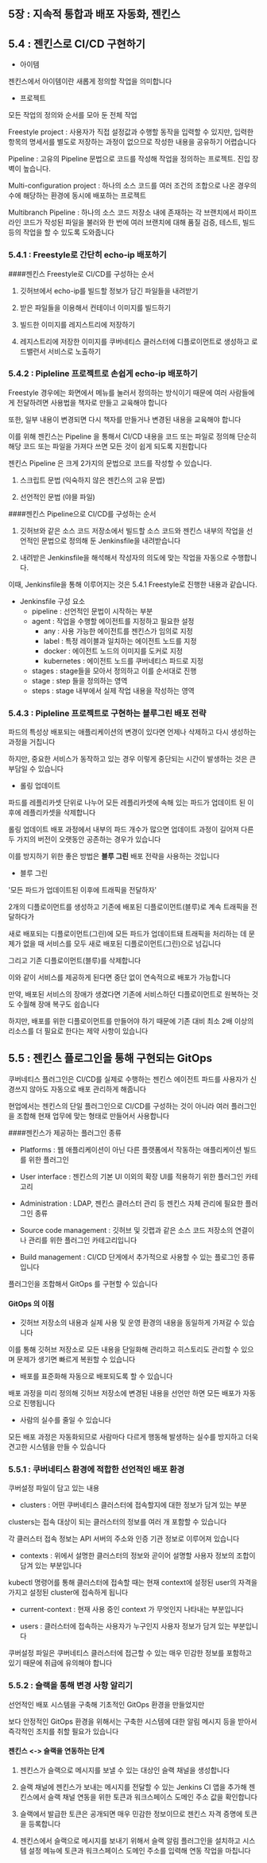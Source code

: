 ## 5장 : 지속적 통합과 배포 자동화, 젠킨스

## 5.4 : 젠킨스로 CI/CD 구현하기

- 아이템

젠킨스에서 아이템이란 새롭게 정의할 작업을 의미합니다

- 프로젝트

모든 작업의 정의와 순서를 모아 둔 전체 작업

Freestyle project : 사용자가 직접 설정값과 수행할 동작을 입력할 수 있지만, 입력한 항목의 명세서를 별도로 저장하는 과정이 없으므로 작성한 내용을 공유하기 어렵습니다

Pipeline : 고유의 Pipeline 문법으로 코드를 작성해 작업을 정의하는 프로젝트. 진입 장벽이 높습니다.

Multi-configuration project : 하나의 소스 코드를 여러 조건의 조합으로 나온 경우의 수에 해당하는 환경에 동시에 배포하는 프로젝트

Multibranch Pipeline : 하나의 소스 코드 저장소 내에 존재하는 각 브랜치에서 파이프라인 코드가 작성된 파일을 불러와 한 번에 여러 브랜치에 대해 품질 검증, 테스트, 빌드 등의 작업을 할 수 있도록 도와줍니다

### 5.4.1 : Freestyle로 간단히 echo-ip 배포하기

####젠킨스 Freestyle로 CI/CD를 구성하는 순서

1. 깃허브에서 echo-ip를 빌드할 정보가 담긴 파일들을 내려받기
   
2. 받은 파일들을 이용해서 컨테이너 이미지를 빌드하기
   
3. 빌드한 이미지를 레지스트리에 저장하기

4. 레지스트리에 저장한 이미지를 쿠버네티스 클러스터에 디플로이먼트로 생성하고 로드밸런서 서비스로 노출하기

### 5.4.2 : Pipleline 프로젝트로 손쉽게 echo-ip 배포하기

Freestyle 경우에는 화면에서 메뉴를 눌러서 정의하는 방식이기 때문에 여러 사람들에게 전달하려면 사용법을 책자로 만들고 교육해야 합니다

또한, 일부 내용이 변경되면 다시 책자를 만들거나 변경된 내용을 교육해야 합니다

이를 위해 젠킨스는 Pipeline 을 통해서 CI/CD 내용을 코드 또는 파일로 정의해 단순히 해당 코드 또는 파일을 가져다 쓰면 모든 것이 쉽게 되도록 지원합니다

젠킨스 Pipeline 은 크게 2가지의 문법으로 코드를 작성할 수 있습니다.

1. 스크립트 문법 (익숙하지 않은 젠킨스의 고유 문법)

2. 선언적인 문법 (야믈 파일)

####젠킨스 Pipeline으로 CI/CD를 구성하는 순서

1. 깃허브와 같은 소스 코드 저장소에서 빌드할 소스 코드와 젠킨스 내부의 작업을 선언적인 문법으로 정의해 둔 Jenkinsfile을 내려받습니다

2. 내려받은 Jenkinsfile을 해석해서 작성자의 의도에 맞는 작업을 자동으로 수행합니다.

이때, Jenkinsfile을 통해 이루어지는 것은 5.4.1 Freestyle로 진행한 내용과 같습니다.

- Jenkinsfile 구성 요소
  - pipeline : 선언적인 문법이 시작하는 부분
  - agent : 작업을 수행할 에이전트를 지정하고 필요한 설정
    - any : 사용 가능한 에이전트를 젠킨스가 임의로 지정
    - label : 특정 레이블과 일치하는 에이전트 노드를 지정
    - docker : 에이전트 노드의 이미지를 도커로 지정
    - kubernetes : 에이전트 노드를 쿠버네티스 파드로 지정
  - stages : stage들을 모아서 정의하고 이를 순서대로 진행
  - stage : step 들을 정의하는 영역
  - steps : stage 내부에서 실제 작업 내용을 작성하는 영역

### 5.4.3 : Pipleline 프로젝트로 구현하는 블루그린 배포 전략

파드의 특성상 배포되는 애플리케이션의 변경이 있다면 언제나 삭제하고 다시 생성하는 과정을 거칩니다

하지만, 중요한 서비스가 동작하고 있는 경우 이렇게 중단되는 시간이 발생하는 것은 큰 부담일 수 있습니다

- 롤링 업데이트

파드를 레플리카셋 단위로 나누어 모든 레플리카셋에 속해 있는 파드가 업데이트 된 이후에 레플리카셋을 삭제합니다

롤링 업데이트 배포 과정에서 내부의 파드 개수가 많으면 업데이트 과정이 길어져 다른 두 가지의 버전이 오랫동안 공존하는 경우가 있습니다

이를 방지하기 위한 좋은 방법은 **블루 그린** 배포 전략을 사용하는 것입니다

- 블루 그린

'모든 파드가 업데이트된 이후에 트래픽을 전달하자'

2개의 디플로이먼트를 생성하고 기존에 배포된 디플로이먼트(블루)로 계속 트래픽을 전달하다가

새로 배포되는 디플로이먼트(그린)에 모든 파드가 업데이트돼 트래픽을 처리하는 데 문제가 없을 때 서비스를 모두 새로 배포된 디플로이먼트(그린)으로 넘깁니다

그리고 기존 디플로이먼트(블루)를 삭제합니다

이와 같이 서비스를 제공하게 된다면 중단 없이 연속적으로 배포가 가능합니다

만약, 배포된 서비스의 장애가 생겼다면 기존에 서비스하던 디플로이먼트로 원복하는 것도 수월해 장애 복구도 쉽습니다

하지만, 배포를 위한 디플로이먼트를 만들어야 하기 때문에 기존 대비 최소 2배 이상의 리소스를 더 필요로 한다는 제약 사항이 있습니다

## 5.5 : 젠킨스 플로그인을 통해 구현되는 GitOps

쿠버네티스 플러그인은 CI/CD를 실제로 수행하는 젠킨스 에이전트 파드를 사용자가 신경쓰지 않아도 자동으로 배포 관리하게 해줍니다

현업에서는 젠킨스의 단일 플러그인으로 CI/CD를 구성하는 것이 아니라 여러 플러그인을 조합해 현재 업무에 맞는 형태로 만들어서 사용합니다

####젠킨스가 제공하는 플러그인 종류

- Platforms : 웹 애플리케이션이 아닌 다른 플랫폼에서 작동하는 애플리케이션 빌드를 위한 플러그인

- User interface : 젠킨스의 기본 UI 이외의 확장 UI를 적용하기 위한 플러그인 카테고리

- Administration : LDAP, 젠킨스 클러스터 관리 등 젠킨스 자체 관리에 필요한 플러그인 종류

- Source code management : 깃허브 및 깃랩과 같은 소스 코드 저장소의 연결이나 관리를 위한 플러그인 카테고리입니다

- Build management : CI/CD 단게에서 추가적으로 사용할 수 있는 플로그인 종류입니다

플러그인을 조합해서 GitOps 를 구현할 수 있습니다

#### GitOps 의 이점

- 깃허브 저장소의 내용과 실제 사용 및 운영 환경의 내용을 동일하게 가져갈 수 있습니다

이를 통해 깃허브 저장소로 모든 내용을 단일화해 관리하고 히스토리도 관리할 수 있으며 문제가 생기면 빠르게 복원할 수 있습니다

- 배포를 표준화해 자동으로 배포되도록 할 수 있습니다
  
배포 과정을 미리 정의해 깃허브 저장소에 변경된 내용을 선언만 하면 모든 배포가 자동으로 진행됩니다

- 사람의 실수를 줄일 수 있습니다

모든 배포 과정은 자동화되므로 사람마다 다르게 행동해 발생하는 실수를 방지하고 더욱 견고한 시스템을 만들 수 있습니다

### 5.5.1 : 쿠버네티스 환경에 적합한 선언적인 배포 환경

쿠버설정 파일이 담고 있는 내용

- clusters : 어떤 쿠버네티스 클러스터에 접속할지에 대한 정보가 담겨 있는 부분

clusters는 접속 대상이 되는 클러스터의 정보를 여러 개 포함할 수 있습니다

각 클러스터 접속 정보는 API 서버의 주소와 인증 기관 정보로 이루어져 있습니다

- contexts : 위에서 설명한 클러스터의 정보와 곧이어 설명할 사용자 정보의 조합이 담겨 있는 부분입니다

kubectl 명령어를 통해 클러스터에 접속할 때는 현재 context에 설정된 user의 자격을 가지고 설정된 cluster에 접속하게 됩니다

- current-context : 현재 사용 중인 context 가 무엇인지 나타내는 부분입니다

- users : 클러스터에 접속하는 사용자가 누구인지 사용자 정보가 담겨 있는 부분입니다

쿠버설정 파일은 쿠버네티스 클러스터에 접근할 수 있는 매우 민감한 정보를 포함하고 있기 때문에 취급에 유의해야 합니다

### 5.5.2 : 슬랙을 통해 변경 사항 알리기

선언적인 배포 시스템을 구축해 기초적인 GitOps 환경을 만들었지만

보다 안정적인 GitOps 환경을 위해서는 구축한 시스템에 대한 알림 메시지 등을 받아서 즉각적인 조치를 취할 필요가 있습니다

#### 젠킨스 <-> 슬랙을 연동하는 단계

1. 젠킨스가 슬랙으로 메시지를 보낼 수 있는 대상인 슬랙 채널을 생성합니다

2. 슬랙 채널에 젠킨스가 보내는 메시지를 전달할 수 있는 Jenkins CI 앱을 추가해 젠킨스에서 슬랙 채널 연동을 위한 토큰과 워크스페이스 도메인 주소 값을 확인합니다

3. 슬랙에서 발급한 토큰은 공개되면 매우 민감한 정보이므로 젠킨스 자격 증명에 토큰을 등록합니다

4. 젠킨스에서 슬랙으로 메시지를 보내기 위해서 슬랙 알림 플러그인을 설치하고 시스템 설정 메뉴에 토큰과 워크스페이스 도메인 주소를 입력해 연동 작업을 마칩니다